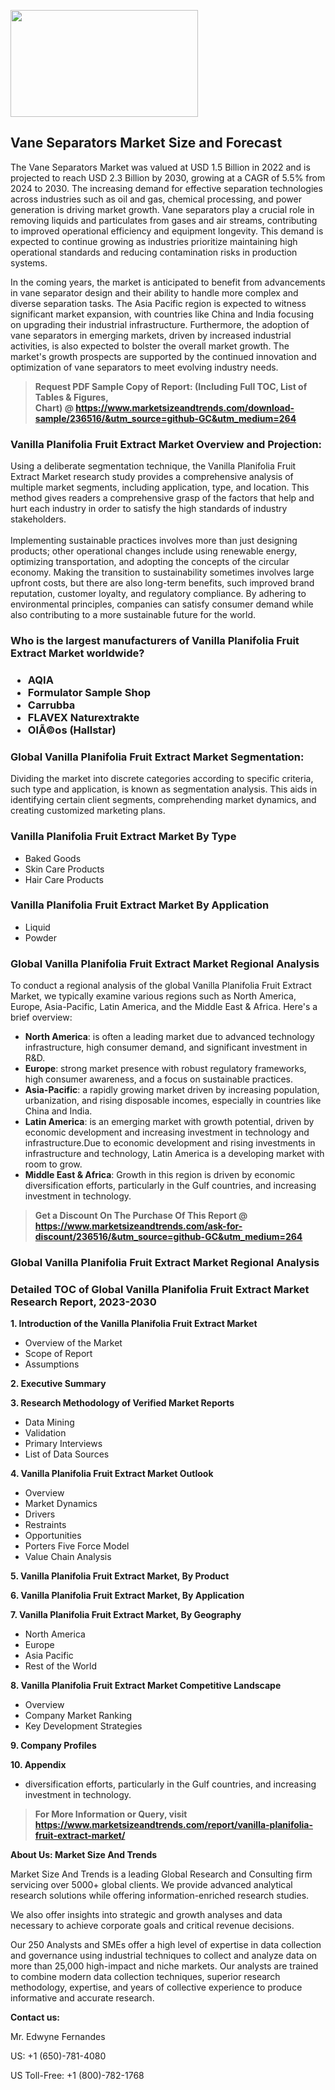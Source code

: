 <p><img class="alignnone size-medium wp-image-20088" src="https://ffe5etoiles.com/wp-content/uploads/2024/12/MST1-300x171.png" alt="" width="300" height="171" /></p><h2>Vane Separators Market Size and Forecast</h2><p>The Vane Separators Market was valued at USD 1.5 Billion in 2022 and is projected to reach USD 2.3 Billion by 2030, growing at a CAGR of 5.5% from 2024 to 2030. The increasing demand for effective separation technologies across industries such as oil and gas, chemical processing, and power generation is driving market growth. Vane separators play a crucial role in removing liquids and particulates from gases and air streams, contributing to improved operational efficiency and equipment longevity. This demand is expected to continue growing as industries prioritize maintaining high operational standards and reducing contamination risks in production systems.</p><p>In the coming years, the market is anticipated to benefit from advancements in vane separator design and their ability to handle more complex and diverse separation tasks. The Asia Pacific region is expected to witness significant market expansion, with countries like China and India focusing on upgrading their industrial infrastructure. Furthermore, the adoption of vane separators in emerging markets, driven by increased industrial activities, is also expected to bolster the overall market growth. The market's growth prospects are supported by the continued innovation and optimization of vane separators to meet evolving industry needs.</p></p><blockquote id="" class=""><strong>Request PDF Sample Copy of Report: (Including Full TOC, List of Tables &amp; Figures, Chart)&nbsp;@&nbsp;<strong><a href="https://www.marketsizeandtrends.com/download-sample/236516/&utm_source=github-GC&utm_medium=264" target="_blank">https://www.marketsizeandtrends.com/download-sample/236516/&utm_source=github-GC&utm_medium=264</a></strong></strong></blockquote><h3 id="" class="">Vanilla Planifolia Fruit Extract Market&nbsp;Overview and Projection:</h3><p id="" class="">Using a deliberate segmentation technique, the Vanilla Planifolia Fruit Extract Market research study provides a comprehensive analysis of multiple market segments, including application, type, and location. This method gives readers a comprehensive grasp of the factors that help and hurt each industry in order to satisfy the high standards of industry stakeholders. <br /> <br />Implementing sustainable practices involves more than just designing products; other operational changes include using renewable energy, optimizing transportation, and adopting the concepts of the circular economy. Making the transition to sustainability sometimes involves large upfront costs, but there are also long-term benefits, such improved brand reputation, customer loyalty, and regulatory compliance. By adhering to environmental principles, companies can satisfy consumer demand while also contributing to a more sustainable future for the world.</p><h3 id="" class="">Who is the largest manufacturers of&nbsp;Vanilla Planifolia Fruit Extract Market worldwide?</h3><h3 class=""><p><ul><li>AQIA </li><li> Formulator Sample Shop </li><li> Carrubba </li><li> FLAVEX Naturextrakte </li><li> OlÃ©os (Hallstar)</li></ul></p></h3><h3 id="" class="">Global&nbsp;Vanilla Planifolia Fruit Extract Market Segmentation:</h3><p id="" class="">Dividing the market into discrete categories according to specific criteria, such type and application, is known as segmentation analysis. This aids in identifying certain client segments, comprehending market dynamics, and creating customized marketing plans.</p><h3 id="" class="">Vanilla Planifolia Fruit Extract Market&nbsp;By Type</h3><p><p><ul><li>Baked Goods</li><li> Skin Care Products</li><li> Hair Care Products</p></li></ul></p></p><h3 id="" class="">Vanilla Planifolia Fruit Extract Market&nbsp;By Application</h3><p class=""><p><ul><li>Liquid</li><li> Powder</li></ul></p></p><h3 id="" class="">Global Vanilla Planifolia Fruit Extract Market Regional Analysis</h3><p id="" class="">To conduct a regional analysis of the global Vanilla Planifolia Fruit Extract Market, we typically examine various regions such as North America, Europe, Asia-Pacific, Latin America, and the Middle East &amp; Africa. Here's a brief overview:</p><ul><li><strong>North America</strong>: is often a leading market due to advanced technology infrastructure, high consumer demand, and significant investment in R&amp;D.</li><li><strong>Europe</strong>: strong market presence with robust regulatory frameworks, high consumer awareness, and a focus on sustainable practices.</li><li><strong>Asia-Pacific</strong>: a rapidly growing market driven by increasing population, urbanization, and rising disposable incomes, especially in countries like China and India.</li><li><strong>Latin America</strong>: is an emerging market with growth potential, driven by economic development and increasing investment in technology and infrastructure.Due to economic development and rising investments in infrastructure and technology, Latin America is a developing market with room to grow.</li><li><strong>Middle East &amp; Africa</strong>: Growth in this region is driven by economic diversification efforts, particularly in the Gulf countries, and increasing investment in technology.</li></ul><blockquote id="" class=""><strong>Get a Discount On The Purchase Of This Report @ <strong><a href="https://www.marketsizeandtrends.com/ask-for-discount/236516/&utm_source=github-GC&utm_medium=264" target="_blank">https://www.marketsizeandtrends.com/ask-for-discount/236516/&utm_source=github-GC&utm_medium=264</a></strong></strong></blockquote><h3 id="" class="">Global Vanilla Planifolia Fruit Extract Market Regional Analysis</h3><h3 id="" class="">Detailed TOC of Global Vanilla Planifolia Fruit Extract Market Research Report, 2023-2030</h3><p id="" class=""><strong>1. Introduction of the Vanilla Planifolia Fruit Extract Market</strong></p><ul><li>Overview of the Market</li><li>Scope of Report</li><li>Assumptions</li></ul><p id="" class=""><strong>2. Executive Summary</strong></p><p id="" class=""><strong>3. Research Methodology of Verified Market Reports</strong></p><ul><li>Data Mining</li><li>Validation</li><li>Primary Interviews</li><li>List of Data Sources</li></ul><p id="" class=""><strong>4. Vanilla Planifolia Fruit Extract Market Outlook</strong></p><ul><li>Overview</li><li>Market Dynamics</li><li>Drivers</li><li>Restraints</li><li>Opportunities</li><li>Porters Five Force Model</li><li>Value Chain Analysis</li></ul><p id="" class=""><strong>5. Vanilla Planifolia Fruit Extract Market, By Product</strong></p><p id="" class=""><strong>6. Vanilla Planifolia Fruit Extract Market, By Application</strong></p><p id="" class=""><strong>7. Vanilla Planifolia Fruit Extract Market, By Geography</strong></p><ul><li>North America</li><li>Europe</li><li>Asia Pacific</li><li>Rest of the World</li></ul><p id="" class=""><strong>8. Vanilla Planifolia Fruit Extract Market Competitive Landscape</strong></p><ul><li>Overview</li><li>Company Market Ranking</li><li>Key Development Strategies</li></ul><p id="" class=""><strong>9. Company Profiles</strong></p><p id="" class=""><strong>10. Appendix</strong></p><ul><li>diversification efforts, particularly in the Gulf countries, and increasing investment in technology.</li></ul><blockquote id="" class=""><strong>For More Information or Query, visit <strong><strong><a href="https://www.marketsizeandtrends.com/report/vanilla-planifolia-fruit-extract-market/" target="_blank">https://www.marketsizeandtrends.com/report/vanilla-planifolia-fruit-extract-market/</a></strong></strong></strong></blockquote><p id="" class=""><strong>About Us: Market Size And Trends</strong></p><p id="" class="">Market Size And Trends is a leading Global Research and Consulting firm servicing over 5000+ global clients. We provide advanced analytical research solutions while offering information-enriched research studies.</p><p id="" class="">We also offer insights into strategic and growth analyses and data necessary to achieve corporate goals and critical revenue decisions.</p><p id="" class="">Our 250 Analysts and SMEs offer a high level of expertise in data collection and governance using industrial techniques to collect and analyze data on more than 25,000 high-impact and niche markets. Our analysts are trained to combine modern data collection techniques, superior research methodology, expertise, and years of collective experience to produce informative and accurate research.</p><p id="" class=""><strong>Contact us:</strong></p><p id="" class="">Mr. Edwyne Fernandes</p><p id="" class="">US: +1 (650)-781-4080</p><p id="" class="">US Toll-Free: +1 (800)-782-1768</p>
